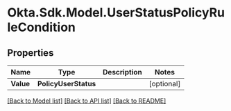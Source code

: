 # Okta.Sdk.Model.UserStatusPolicyRuleCondition
## Properties

Name | Type | Description | Notes
------------ | ------------- | ------------- | -------------
**Value** | **PolicyUserStatus** |  | [optional] 

[[Back to Model list]](../README.md#documentation-for-models) [[Back to API list]](../README.md#documentation-for-api-endpoints) [[Back to README]](../README.md)

